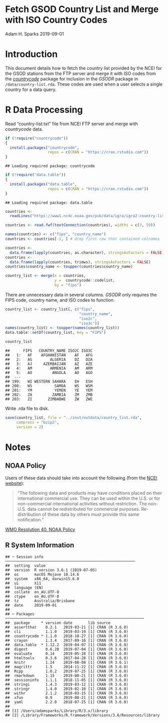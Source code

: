 Fetch GSOD Country List and Merge with ISO Country Codes
================
Adam H. Sparks
2019-09-01

# Introduction

This document details how to fetch the country list provided by the NCEI
for the GSOD stations from the FTP server and merge it with ISO codes
from the [*countrycode*](https://cran.r-project.org/package=countrycode)
package for inclusion in the *GSODR* package in
`/data/country-list.rda`. These codes are used when a user selects a
single country for a data query.

# R Data Processing

Read “country-list.txt” file from NCEI FTP server and merge with
*countrycode* data.

``` r
if (!require("countrycode"))
{
  install.packages("countrycode",
                   repos = c(CRAN = "https://cran.rstudio.com"))
}
```

    ## Loading required package: countrycode

``` r
if (!require("data.table"))
{
  install.packages("data.table",
                   repos = c(CRAN = "https://cran.rstudio.com"))
}
```

    ## Loading required package: data.table

``` r
countries <-
  readLines("https://www1.ncdc.noaa.gov/pub/data/igra/igra2-country-list.txt")[-2]

countries <- read.fwf(textConnection(countries), widths = c(3, 59))

names(countries) <- c("fips", "country_name")
countries <- countries[-1, ] # drop first row that contained colnames

countries <-
  data.frame(lapply(countries, as.character), stringsAsFactors = FALSE)
countries <-
  data.frame(lapply(countries, trimws), stringsAsFactors = FALSE)
countries$country_name <- toupper(countries$country_name)

country_list <- merge(x = countries,
                      y =  countrycode::codelist,
                      by = "fips")
```

There are unnecessary data in several columns. *GSODR* only requires the
FIPS code, country name, and ISO codes to function.

``` r
country_list <- country_list[, c("fips",
                                 "country_name",
                                 "iso2c",
                                 "iso3c")]
names(country_list) <- toupper(names(country_list))
data.table::setDT(country_list, key = "FIPS")

country_list
```

    ##      FIPS   COUNTRY_NAME ISO2C ISO3C
    ##   1:   AF    AFGHANISTAN    AF   AFG
    ##   2:   AG        ALGERIA    DZ   DZA
    ##   3:   AJ     AZERBAIJAN    AZ   AZE
    ##   4:   AM        ARMENIA    AM   ARM
    ##   5:   AO         ANGOLA    AO   AGO
    ##  ---                                
    ## 199:   WI WESTERN SAHARA    EH   ESH
    ## 200:   WS          SAMOA    WS   WSM
    ## 201:   YM          YEMEN    YE   YEM
    ## 202:   ZA         ZAMBIA    ZM   ZMB
    ## 203:   ZI       ZIMBABWE    ZW   ZWE

Write .rda file to disk.

``` r
save(country_list, file = "../inst/extdata/country_list.rda",
     compress = "bzip2",
     version = 2)
```

# Notes

## NOAA Policy

Users of these data should take into account the following (from the
[NCEI
website](http://www7.ncdc.noaa.gov/CDO/cdoselect.cmd?datasetabbv=GSOD&countryabbv=&georegionabbv=)):

> “The following data and products may have conditions placed on their
> international commercial use. They can be used within the U.S. or for
> non-commercial international activities without restriction. The
> non-U.S. data cannot be redistributed for commercial purposes.
> Re-distribution of these data by others must provide this same
> notification.”

[WMO Resolution 40. NOAA
Policy](http://www.wmo.int/pages/about/Resolution40.html)

## R System Information

    ## ─ Session info ──────────────────────────────────────────────────────────
    ##  setting  value                       
    ##  version  R version 3.6.1 (2019-07-05)
    ##  os       macOS Mojave 10.14.6        
    ##  system   x86_64, darwin15.6.0        
    ##  ui       X11                         
    ##  language (EN)                        
    ##  collate  en_AU.UTF-8                 
    ##  ctype    en_AU.UTF-8                 
    ##  tz       Australia/Brisbane          
    ##  date     2019-09-01                  
    ## 
    ## ─ Packages ──────────────────────────────────────────────────────────────
    ##  package     * version date       lib source        
    ##  assertthat    0.2.1   2019-03-21 [1] CRAN (R 3.6.0)
    ##  cli           1.1.0   2019-03-19 [1] CRAN (R 3.6.0)
    ##  countrycode * 1.1.0   2018-10-27 [1] CRAN (R 3.6.0)
    ##  crayon        1.3.4   2017-09-16 [1] CRAN (R 3.6.0)
    ##  data.table  * 1.12.2  2019-04-07 [1] CRAN (R 3.6.0)
    ##  digest        0.6.20  2019-07-04 [1] CRAN (R 3.6.0)
    ##  evaluate      0.14    2019-05-28 [1] CRAN (R 3.6.0)
    ##  htmltools     0.3.6   2017-04-28 [1] CRAN (R 3.6.0)
    ##  knitr         1.24    2019-08-08 [1] CRAN (R 3.6.1)
    ##  magrittr      1.5     2014-11-22 [1] CRAN (R 3.6.0)
    ##  Rcpp          1.0.2   2019-07-25 [1] CRAN (R 3.6.0)
    ##  rmarkdown     1.15    2019-08-21 [1] CRAN (R 3.6.0)
    ##  sessioninfo   1.1.1   2018-11-05 [1] CRAN (R 3.6.0)
    ##  stringi       1.4.3   2019-03-12 [1] CRAN (R 3.6.0)
    ##  stringr       1.4.0   2019-02-10 [1] CRAN (R 3.6.0)
    ##  withr         2.1.2   2018-03-15 [1] CRAN (R 3.6.0)
    ##  xfun          0.9     2019-08-21 [1] CRAN (R 3.6.0)
    ##  yaml          2.2.0   2018-07-25 [1] CRAN (R 3.6.0)
    ## 
    ## [1] /Users/adamsparks/Library/R/3.x/library
    ## [2] /Library/Frameworks/R.framework/Versions/3.6/Resources/library

